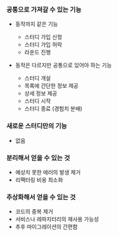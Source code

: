 

### 공통으로 가져갈 수 있는 기능

- 동작까지 같은 기능
	- 스터디 가입 신청
	- 스터디 가입 허락
	- 라운드 진행
	
- 동작은 다르지만 공통으로 있어야 하는 기능
	- 스터디 개설
	- 목록에 간단한 정보 제공
	- 상세 정보 제공
	- 스터디 시작
	- 스터디 종료 (경험치 분배)


### 새로운 스터디만의 기능

- 없음

### 분리해서 얻을 수 있는 것

- 예상치 못한 에러의 발생 제거
- 리팩터링 비용 최소화

### 추상화해서 얻을 수 있는 것

- 코드의 중복 제거
- 서비스나 레파지터리의 재사용 가능성
- 추후 마이그레이션의 간편함
